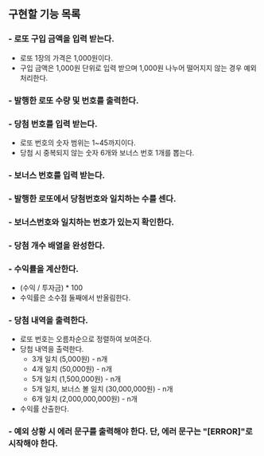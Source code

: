 ## 구현할 기능 목록

### - 로또 구입 금액을 입력 받는다.  
- 로또 1장의 가격은 1,000원이다.
- 구입 금액은 1,000원 단위로 입력 받으며 1,000원 나누어 떨어지지 않는 경우 예외 처리한다.
### - 발행한 로또 수량 및 번호를 출력한다. 
### - 당첨 번호를 입력 받는다. 
- 로또 번호의 숫자 범위는 1~45까지이다.
- 당첨 시 중복되지 않는 숫자 6개와 보너스 번호 1개를 뽑는다.
### - 보너스 번호를 입력 받는다.
### - 발행한 로또에서 당첨번호와 일치하는 수를 센다.
### - 보너스번호와 일치하는 번호가 있는지 확인한다.
### - 당첨 개수 배열을 완성한다.
### - 수익률을 계산한다.
- (수익 / 투자금) * 100
- 수익률은 소수점 둘째에서 반올림한다.
### - 당첨 내역을 출력한다.
- 로또 번호는 오름차순으로 정렬하여 보여준다.
- 당첨 내역을 출력한다.
    - 3개 일치 (5,000원) - n개
    - 4개 일치 (50,000원) - n개
    - 5개 일치 (1,500,000원) - n개
    - 5개 일치, 보너스 볼 일치 (30,000,000원) - n개
    - 6개 일치 (2,000,000,000원) - n개
- 수익률 산출한다.
### - 예외 상황 시 에러 문구를 출력해야 한다. 단, 에러 문구는 "[ERROR]"로 시작해야 한다.